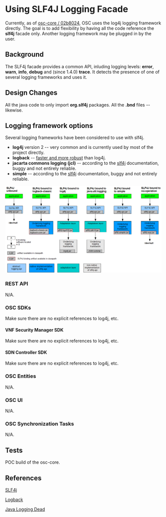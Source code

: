 # Using SLF4J Logging Facade
Currently, as of [osc-core / 02b8024](https://github.com/opensecuritycontroller/osc-core/commit/02b80247faa29b069d2b6082f2e866a2f71b0f20),
OSC uses the log4j logging framework directly. The goal is to add flexibility by having all the code reference 
the **slf4j** facade only. Another logging framework may be plugged in by the user.

## Background

The SLF4j facade provides a common API, inluding logging levels: **error**, **warn**, **info**, **debug** and (since 1.4.0) **trace**. It detects the presence of one of several logging frameworks and uses it. 

## Design Changes
All the java code to only import **org.slf4j** packages. All the **.bnd** files -- likewise. 

## Logging framework options

Several logging frameworks have been considered to use with slf4j.
- **log4j** version 2 -- very common and is currently used by most of the project directly.
- **logback** -- [faster and more robust](https://logback.qos.ch/reasonsToSwitch.html) than log4j.
- **jacarta commons logging (jcl)** -- according to the [slf4j](https://www.slf4j.org/manual.html) documentation, buggy and not entirely reliable.
- **simple** -- according to the [slf4j](https://www.slf4j.org/manual.html) documentation, buggy and not entirely reliable.

![](./images/concrete-bindings.png)

### REST API 
N/A.

### OSC SDKs
Make sure there are no explicit references to log4j, etc.

#### VNF Security Manager SDK
Make sure there are no explicit references to log4j, etc.

#### SDN Controller SDK
Make sure there are no explicit references to log4j, etc.

### OSC Entities 
N/A.

### OSC UI
N/A.

### OSC Synchronization Tasks
N/A.

## Tests
POC build of the osc-core.

## References
[SLF4j](https://www.slf4j.org/manual.html)

[Logback](https://logback.qos.ch/index.html)

[Java Logging Dead](http://blog.takipi.com/is-standard-java-logging-dead-log4j-vs-log4j2-vs-logback-vs-java-util-logging/)
